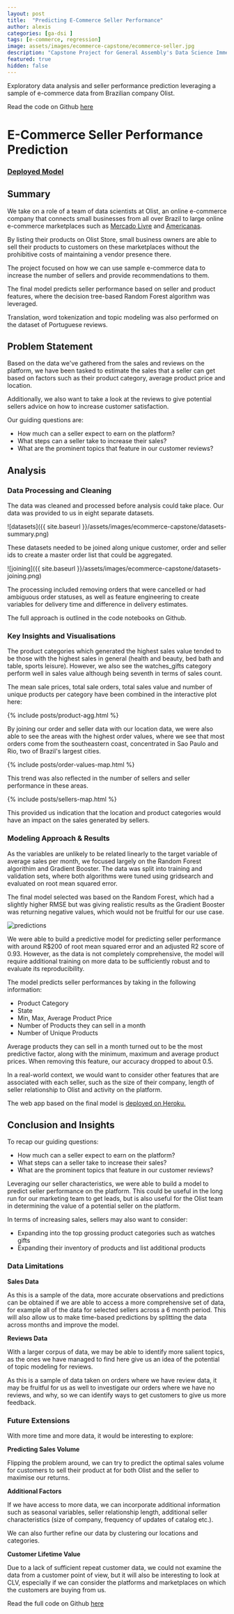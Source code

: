 ```yaml
---
layout: post
title:  "Predicting E-Commerce Seller Performance"
author: alexis
categories: [ga-dsi ]
tags: [e-commerce, regression]
image: assets/images/ecommerce-capstone/ecommerce-seller.jpg
description: "Capstone Project for General Assembly's Data Science Immersive"
featured: true
hidden: false
---
```


Exploratory data analysis and seller performance prediction leveraging a sample of e-commerce data from Brazilian company Olist. 

Read the code on Github [here](https://github.com/alexislimsh/dsiprojects/tree/master/capstone)

# E-Commerce Seller Performance Prediction

### <a href="https://ecommerce-seller-prediction.herokuapp.com/" target="_blank">Deployed Model</a>


## Summary

We take on a role of a team of data scientists at Olist, an online e-commerce company that connects small businesses from all over Brazil to large online e-commerce marketplaces such as [Mercado Livre](https://www.mercadolivre.com.br/) and [Americanas](https://www.americanas.com.br/).

By listing their products on Olist Store, small business owners are able to sell their products to customers on these marketplaces without the prohibitive costs of maintaining a vendor presence there.

The project focused on how we can use sample e-commerce data to increase the number of sellers and provide recommendations to them. 

The final model predicts seller performance based on seller and product features, where the decision tree-based Random Forest algorithm was leveraged. 

Translation, word tokenization and topic modeling was also performed on the dataset of Portuguese reviews.

## Problem Statement
Based on the data we've gathered from the sales and reviews on the platform, we have been tasked to estimate the sales that a seller can get based on factors such as their product category, average product price and location.

Additionally, we also want to take a look at the reviews to give potential sellers advice on how to increase customer satisfaction.

Our guiding questions are:
- How much can a seller expect to earn on the platform?
- What steps can a seller take to increase their sales?
- What are the prominent topics that feature in our customer reviews?

## Analysis

###  Data Processing and Cleaning

The data was cleaned and processed before analysis could take place. Our data was provided to us in eight separate datasets.

![datasets]({{ site.baseurl }}/assets/images/ecommerce-capstone/datasets-summary.png)

These datasets needed to be joined along unique customer, order and seller ids to create a master order list that could be aggregated.

![joining]({{ site.baseurl }}/assets/images/ecommerce-capstone/datasets-joining.png)

The processing included removing orders that were cancelled or had ambiguous order statuses, as well as feature engineering to create variables for delivery time and difference in delivery estimates.

The full approach is outlined in the code notebooks on Github. 

### Key Insights and Visualisations

The product categories which generated the highest sales value tended to be those with the highest sales in general (health and beauty, bed bath and table, sports leisure). However, we also see the watches_gifts category perform well in sales value although being seventh in terms of sales count.

The mean sale prices, total sale orders, total sales value and number of unique products per category have been combined in the interactive plot here:

{% include posts/product-agg.html %}

By joining our order and seller data with our location data, we were also able to see the areas with the highest order values, where we see that most orders come from the southeastern coast, concentrated in Sao Paulo and Rio, two of Brazil's largest cities. 

{% include posts/order-values-map.html %}

This trend was also reflected in the number of sellers and seller performance in these areas.

{% include posts/sellers-map.html %}

This provided us indication that the location and product categories would have an impact on the sales generated by sellers.

### Modeling Approach & Results

As the  variables are unlikely to be related linearly to the target variable of average sales per month, we focused largely on the Random Forest algorithim and Gradient Booster. The data was split into training and validation sets, where both algorithms were tuned using gridsearch and evaluated on root mean squared error.

The final model selected was based on the Random Forest, which had a slightly higher RMSE but was giving realistic results as the Gradient Booster was returning negative values, which would not be fruitful for our use case.

![predictions]({{site.baseurl}}/assets/images/ecommerce-capstone/prediction.png)

We were able to build a predictive model for predicting seller performance with around R$200 of root mean squared error and an adjusted R2 score of 0.93. However, as the data is not completely comprehensive, the model will require additional training on more data to be sufficiently robust and to evaluate its reproducibility.

The model predicts seller performances by taking in the following information:

- Product Category
- State
- Min, Max, Average Product Price
- Number of Products they can sell in a month
- Number of Unique Products

Average products they can sell in a month turned out to be the most predictive factor, along with the minimum, maximum and average product prices. When removing this feature, our accuracy dropped to about 0.5. 

In a real-world context, we would want to consider other features that are associated with each seller, such as the size of their company, length of seller relationship to Olist and activity on the platform.

The web app based on the final model is <a href="https://ecommerce-seller-prediction.herokuapp.com/" target="_blank">deployed on Heroku.</a>

## Conclusion and Insights

To recap our guiding questions: 

- How much can a seller expect to earn on the platform?
- What steps can a seller take to increase their sales?
- What are the prominent topics that feature in our customer reviews?

Leveraging our seller characteristics, we were able to build a model to predict seller performance on the platform. This could be useful in the long run for our marketing team to get leads, but is also useful for the Olist team in determining the value of a potential seller on the platform. 

In terms of increasing sales, sellers may also want to consider:

- Expanding into the top grossing product categories such as watches gifts
- Expanding their inventory of products and list additional products

### Data Limitations

**Sales Data**

As this is a sample of the data, more accurate observations and predictions can be obtained if we are able to access a more comprehensive set of data, for example all of the data for selected sellers across a 6 month period. This will also allow us to make time-based predictions by splitting the data across months and improve the model.

**Reviews Data**

With a larger corpus of data, we may be able to identify more salient topics, as the ones we have managed to find here give us an idea of the potential of topic modeling for reviews.

As this is a sample of data taken on orders where we have review data, it may be fruitful for us as well to investigate our orders where we have no reviews, and why, so we can identify ways to get customers to give us more feedback.

### Future Extensions

With more time and more data, it would be interesting to explore:

**Predicting Sales Volume**

Flipping the problem around, we can try to predict the optimal sales volume for customers to sell their product at for both Olist and the seller to maximise our returns.

**Additional Factors**

If we have access to more data, we can incorporate additional information such as seasonal variables, seller relationship length, additional seller characteristics (size of company, frequency of updates of catalog etc.).

We can also further refine our data by clustering our locations and categories.

**Customer Lifetime Value**

Due to a lack of sufficient repeat customer data, we could not examine the data from a customer point of view, but it will also be interesting to look at CLV, especially if we can consider the platforms and marketplaces on which the customers are buying from us.

Read the full code on Github [here](https://github.com/alexislimsh/dsiprojects/tree/master/capstone)
